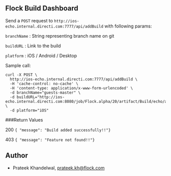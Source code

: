 ## Flock Build Dashboard

Send a `POST` request to `http://ios-echo.internal.directi.com:7777/api/addBuild` with following params:

`branchName` : String representing branch name on git

`buildURL` : Link to the build

`platform` : iOS / Android / Desktop


Sample call:

```
curl -X POST \
  http://ios-echo.internal.directi.com:7777/api/addBuild \
  -H 'cache-control: no-cache' \
  -H 'content-type: application/x-www-form-urlencoded' \
  -d branchName="guests-master" \
  -d buildURL="http://ios-echo.internal.directi.com:8080/job/Flock.alpha/20/artifact/Build/echo/artifacts/ota.html" \
  -d platform="iOS"
```


###Return Values

200 `{ "message": "Build added successfully!!"}`

403 `{ "message": "Feature not found!!"}`


## Author

* Prateek Khandelwal, prateek.kh@flock.com
